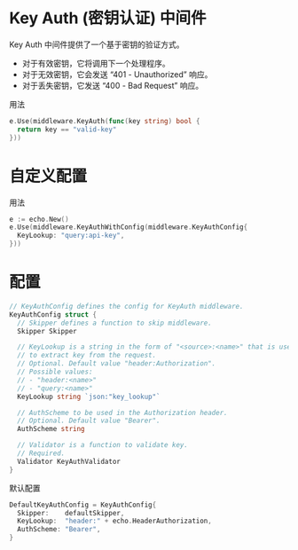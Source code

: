 # Key Auth (密钥认证) 中间件

Key Auth 中间件提供了一个基于密钥的验证方式。

- 对于有效密钥，它将调用下一个处理程序。
- 对于无效密钥，它会发送 “401 - Unauthorized” 响应。
- 对于丢失密钥，它发送 “400 - Bad Request” 响应。


用法

```go
e.Use(middleware.KeyAuth(func(key string) bool {
  return key == "valid-key"
}))
```

# 自定义配置

用法

```go
e := echo.New()
e.Use(middleware.KeyAuthWithConfig(middleware.KeyAuthConfig{
  KeyLookup: "query:api-key",
}))
```


# 配置

```go
// KeyAuthConfig defines the config for KeyAuth middleware.
KeyAuthConfig struct {
  // Skipper defines a function to skip middleware.
  Skipper Skipper

  // KeyLookup is a string in the form of "<source>:<name>" that is used
  // to extract key from the request.
  // Optional. Default value "header:Authorization".
  // Possible values:
  // - "header:<name>"
  // - "query:<name>"
  KeyLookup string `json:"key_lookup"`

  // AuthScheme to be used in the Authorization header.
  // Optional. Default value "Bearer".
  AuthScheme string

  // Validator is a function to validate key.
  // Required.
  Validator KeyAuthValidator
}
```

默认配置

```go
DefaultKeyAuthConfig = KeyAuthConfig{
  Skipper:    defaultSkipper,
  KeyLookup:  "header:" + echo.HeaderAuthorization,
  AuthScheme: "Bearer",
}
```


